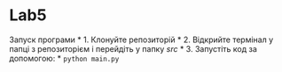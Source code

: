 # Lab5

Запуск програми
    * 1. Клонуйте репозиторій 
    * 2. Відкрийте термінал у папці з репозиторієм і перейдіть у папку <i>src</i>
    * 3. Запустіть код за допомогою:
        * ``python main.py``

